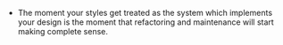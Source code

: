 * The moment your styles get treated as the system which implements your design
is the moment that refactoring and maintenance will start making complete sense.
